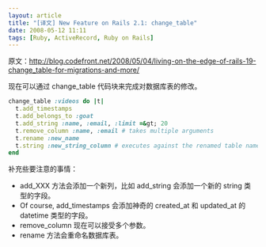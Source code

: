 ```yaml
---
layout: article
title: "[译文] New Feature on Rails 2.1: change_table"
date: 2008-05-12 11:11
tags: [Ruby, ActiveRecord, Ruby on Rails]
---
```

原文：http://blog.codefront.net/2008/05/04/living-on-the-edge-of-rails-19-change_table-for-migrations-and-more/

现在可以通过 change_table 代码块来完成对数据库表的修改。

```ruby
change_table :videos do |t|
  t.add_timestamps
  t.add_belongs_to :goat
  t.add_string :name, :email, :limit =&gt; 20
  t.remove_column :name, :email # takes multiple arguments
  t.rename :new_name
  t.string :new_string_column # executes against the renamed table name
end
```

补充些要注意的事情：

* add_XXX 方法会添加一个新列，比如 add_string 会添加一个新的 string 类型的字段。
* Of course, add_timestamps 会添加神奇的 created_at 和 updated_at 的 datetime 类型的字段。
* remove_column 现在可以接受多个参数。
* rename 方法会重命名数据库表。
